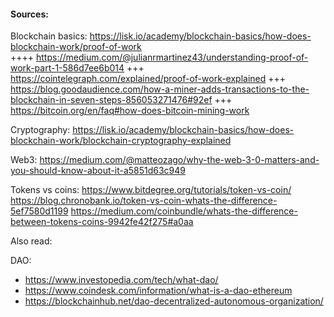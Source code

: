 #### Sources:

Blockchain basics:
https://lisk.io/academy/blockchain-basics/how-does-blockchain-work/proof-of-work  
++++ https://medium.com/@julianrmartinez43/understanding-proof-of-work-part-1-586d7ee6b014
+++ https://cointelegraph.com/explained/proof-of-work-explained
+++ https://blog.goodaudience.com/how-a-miner-adds-transactions-to-the-blockchain-in-seven-steps-856053271476#92ef
+++ https://bitcoin.org/en/faq#how-does-bitcoin-mining-work

Cryptography:
https://lisk.io/academy/blockchain-basics/how-does-blockchain-work/blockchain-cryptography-explained

Web3:
https://medium.com/@matteozago/why-the-web-3-0-matters-and-you-should-know-about-it-a5851d63c949

Tokens vs coins:
https://www.bitdegree.org/tutorials/token-vs-coin/
https://blog.chronobank.io/token-vs-coin-whats-the-difference-5ef7580d1199
https://medium.com/coinbundle/whats-the-difference-between-tokens-coins-9942fe42f275#a0aa

Also read:

DAO:

- https://www.investopedia.com/tech/what-dao/
- https://www.coindesk.com/information/what-is-a-dao-ethereum
- https://blockchainhub.net/dao-decentralized-autonomous-organization/
